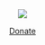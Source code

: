 <div style="text-align: center;">
  <img class="icon" src="http://dbk1ng.github.io/assets/icons/paypal.png">
  <a href="https://www.paypal.me/davet1482"><div><label><p>Donate</p></label></div></a>
</div>
